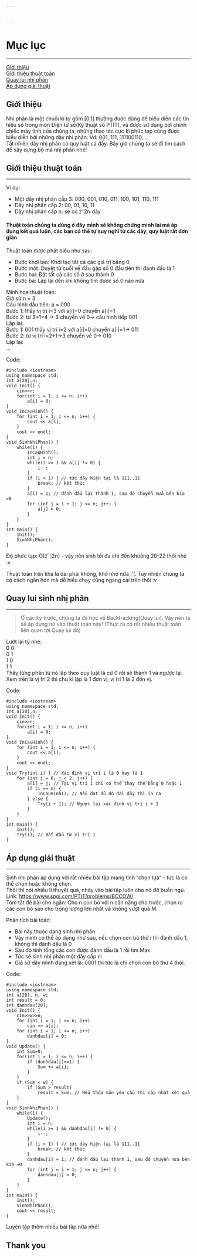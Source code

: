 ```yaml
---


---
```


<h1 id="mục-lục">Mục lục</h1>
<hr>
<p><a href="#gi%E1%BB%9Bi-thi%E1%BB%87u">Giới thiệu</a><br>
<a href="#gi%E1%BB%9Bi-thi%E1%BB%87u-thu%E1%BA%ADt-to%C3%A1n">Giới thiệu thuật toán</a><br>
<a href="#quay-lui-nh%E1%BB%8B-ph%C3%A2n">Quay lui nhị phân</a><br>
<a href="#%C3%A1p-d%E1%BB%A5ng-gi%E1%BA%A3i-thu%E1%BA%ADt">Áp dụng giải thuật</a></p>
<h2 id="giới-thiệu">Giới thiệu</h2>
<p>Nhị phân là một chuỗi kí tự gồm [0,1] thường được dùng để biểu diễn các tín hiệu số trong môn Điện tử số(Kỹ thuật số PTIT), và được sử dụng bởi chính chiếc máy tính của chúng ta, những thao tác cực kì phức tạp cũng được biểu diễn bởi những dãy nhị phân. Vd: 001, 111, 111100110,…<br>
Tất nhiên dãy nhị phân có quy luật cả đấy. Bây giờ chúng ta sẽ đi tìm cách để xây dựng bộ mã nhị phân nhé!</p>
<h2 id="giới-thiệu-thuật-toán">Giới thiệu thuật toán</h2>
<hr>
<p>Ví dụ:</p>
<ul>
<li>Một dãy nhị phân cấp 3: 000, 001, 010, 011, 100, 101, 110, 111</li>
<li>Dãy nhị phân cấp 2: 00, 01, 10, 11</li>
<li>Dãy nhị phân cấp n: sẽ có <span class="katex--inline"><span class="katex"><span class="katex-mathml"><math><semantics><mrow><msup><mn>2</mn><mi>n</mi></msup></mrow><annotation encoding="application/x-tex">2^n</annotation></semantics></math></span><span class="katex-html" aria-hidden="true"><span class="base"><span class="strut" style="height: 0.664392em; vertical-align: 0em;"></span><span class="mord"><span class="mord">2</span><span class="msupsub"><span class="vlist-t"><span class="vlist-r"><span class="vlist" style="height: 0.664392em;"><span class="" style="top: -3.063em; margin-right: 0.05em;"><span class="pstrut" style="height: 2.7em;"></span><span class="sizing reset-size6 size3 mtight"><span class="mord mathdefault mtight">n</span></span></span></span></span></span></span></span></span></span></span></span> dãy</li>
</ul>
<h4 id="thuật-toán-chúng-ta-dùng-ở-đây-mình-sẽ-không-chứng-minh-lại-mà-áp-dụng-kết-quả-luôn-các-bạn-có-thể-tự-suy-nghĩ-từ-các-dãy-quy-luật-rất-đơn-giản">Thuật toán chúng ta dùng ở đây mình sẽ không chứng minh lại mà áp dụng kết quả luôn, các bạn có thể tự suy nghĩ từ các dãy, quy luật rất đơn giản</h4>
<p>Thuật toán được phát biểu như sau:</p>
<ul>
<li>Bước khởi tạo: Khởi tạo tất cả các giá trị bằng 0</li>
<li>Bước một: Duyệt từ cuối về đầu gặp số 0 đầu tiên thì đánh đấu là 1</li>
<li>Bước hai: Đặt tất cả các số ở sau thành 0</li>
<li>Bước ba: Lặp lại đến khi không tìm được số 0 nào nữa</li>
</ul>
<p>Minh họa thuật toán:<br>
Giả sử n = 3<br>
Cấu hình đầu tiên: a = 000<br>
Bước 1: thấy vị trí i=3 với a[i]=0 chuyển a[i]=1<br>
Bước 2: từ 3+1=4 -&gt; 3 chuyển về 0-&gt; cấu hình tiếp 001<br>
Lặp lại:<br>
Bước 1: 001 thấy vị trí i=2 với a[i]=0 chuyển a[i]=1-&gt; 011<br>
Bước 2: từ vị trí i=2+1-&gt;3 chuyển về 0-&gt; 010<br>
Lặp lại:<br>
…</p>
<p>Code:</p>
<pre class=" language-cpp"><code class="prism  language-cpp"><span class="token macro property">#<span class="token directive keyword">include</span> <span class="token string">&lt;iostream&gt;</span></span>
<span class="token keyword">using</span> <span class="token keyword">namespace</span> std<span class="token punctuation">;</span>
<span class="token keyword">int</span> a<span class="token punctuation">[</span><span class="token number">20</span><span class="token punctuation">]</span><span class="token punctuation">,</span>n<span class="token punctuation">;</span>
<span class="token keyword">void</span> <span class="token function">Init</span><span class="token punctuation">(</span><span class="token punctuation">)</span> <span class="token punctuation">{</span>
	cin<span class="token operator">&gt;&gt;</span>n<span class="token punctuation">;</span>
	<span class="token keyword">for</span><span class="token punctuation">(</span><span class="token keyword">int</span> i <span class="token operator">=</span> <span class="token number">1</span><span class="token punctuation">;</span> i <span class="token operator">&lt;=</span> n<span class="token punctuation">;</span> i<span class="token operator">++</span><span class="token punctuation">)</span> 
		a<span class="token punctuation">[</span>i<span class="token punctuation">]</span> <span class="token operator">=</span> <span class="token number">0</span><span class="token punctuation">;</span>
<span class="token punctuation">}</span>
<span class="token keyword">void</span> <span class="token function">InCauHinh</span><span class="token punctuation">(</span><span class="token punctuation">)</span> <span class="token punctuation">{</span>
	<span class="token keyword">for</span> <span class="token punctuation">(</span><span class="token keyword">int</span> i <span class="token operator">=</span> <span class="token number">1</span><span class="token punctuation">;</span> i <span class="token operator">&lt;=</span> n<span class="token punctuation">;</span> i<span class="token operator">++</span><span class="token punctuation">)</span> <span class="token punctuation">{</span>
		cout <span class="token operator">&lt;&lt;</span> a<span class="token punctuation">[</span>i<span class="token punctuation">]</span><span class="token punctuation">;</span>
	<span class="token punctuation">}</span>
	cout <span class="token operator">&lt;&lt;</span> endl<span class="token punctuation">;</span>
<span class="token punctuation">}</span>
<span class="token keyword">void</span> <span class="token function">SinhNhiPhan</span><span class="token punctuation">(</span><span class="token punctuation">)</span> <span class="token punctuation">{</span>
	<span class="token keyword">while</span><span class="token punctuation">(</span><span class="token number">1</span><span class="token punctuation">)</span> <span class="token punctuation">{</span>
		<span class="token function">InCauHinh</span><span class="token punctuation">(</span><span class="token punctuation">)</span><span class="token punctuation">;</span>
		<span class="token keyword">int</span> i <span class="token operator">=</span> n<span class="token punctuation">;</span>
		<span class="token keyword">while</span><span class="token punctuation">(</span>i <span class="token operator">&gt;=</span> <span class="token number">1</span> <span class="token operator">&amp;&amp;</span> a<span class="token punctuation">[</span>i<span class="token punctuation">]</span> <span class="token operator">!=</span> <span class="token number">0</span><span class="token punctuation">)</span> <span class="token punctuation">{</span>
			i<span class="token operator">--</span><span class="token punctuation">;</span>
		<span class="token punctuation">}</span>
		<span class="token keyword">if</span> <span class="token punctuation">(</span>i <span class="token operator">&lt;</span> <span class="token number">1</span><span class="token punctuation">)</span> <span class="token punctuation">{</span> <span class="token comment">// tức dãy hiện tại là 111..11</span>
			<span class="token keyword">break</span><span class="token punctuation">;</span> <span class="token comment">// kết thúc</span>
		<span class="token punctuation">}</span>
		a<span class="token punctuation">[</span>i<span class="token punctuation">]</span> <span class="token operator">=</span> <span class="token number">1</span><span class="token punctuation">;</span> <span class="token comment">// đánh dấu lại thành 1, sau đó chuyển nửa bên kia =0</span>
		<span class="token keyword">for</span> <span class="token punctuation">(</span><span class="token keyword">int</span> j <span class="token operator">=</span> i <span class="token operator">+</span> <span class="token number">1</span><span class="token punctuation">;</span> j <span class="token operator">&lt;=</span> n<span class="token punctuation">;</span> j<span class="token operator">++</span><span class="token punctuation">)</span> <span class="token punctuation">{</span>
			a<span class="token punctuation">[</span>j<span class="token punctuation">]</span> <span class="token operator">=</span> <span class="token number">0</span><span class="token punctuation">;</span>
		<span class="token punctuation">}</span>
	<span class="token punctuation">}</span>
<span class="token punctuation">}</span>
<span class="token keyword">int</span> <span class="token function">main</span><span class="token punctuation">(</span><span class="token punctuation">)</span> <span class="token punctuation">{</span>
	<span class="token function">Init</span><span class="token punctuation">(</span><span class="token punctuation">)</span><span class="token punctuation">;</span>
	<span class="token function">SinhNhiPhan</span><span class="token punctuation">(</span><span class="token punctuation">)</span><span class="token punctuation">;</span>
<span class="token punctuation">}</span>
</code></pre>
<p>Độ phức tạp: O(<span class="katex--inline"><span class="katex"><span class="katex-mathml"><math><semantics><mrow><msup><mn>2</mn><mi>n</mi></msup><mo stretchy="false">)</mo></mrow><annotation encoding="application/x-tex">2^n)</annotation></semantics></math></span><span class="katex-html" aria-hidden="true"><span class="base"><span class="strut" style="height: 1em; vertical-align: -0.25em;"></span><span class="mord"><span class="mord">2</span><span class="msupsub"><span class="vlist-t"><span class="vlist-r"><span class="vlist" style="height: 0.664392em;"><span class="" style="top: -3.063em; margin-right: 0.05em;"><span class="pstrut" style="height: 2.7em;"></span><span class="sizing reset-size6 size3 mtight"><span class="mord mathdefault mtight">n</span></span></span></span></span></span></span></span><span class="mclose">)</span></span></span></span></span> - vậy nên sinh tối đa chỉ đến khoảng 20-22 thôi nhé :v</p>
<p>Thuật toán trên khá là dài phải không, khó nhớ nữa :’(. Tuy nhiên chúng ta có cách ngắn hơn mà dễ hiểu chạy cũng ngang cái trên thôi :v</p>
<h2 id="quay-lui-sinh-nhị-phân">Quay lui sinh nhị phân</h2>
<hr>
<blockquote>
<p>Ở các kỳ trước, chúng ta đã học về Backtracking(Quay lui). Vậy nên ta sẽ áp dụng nó vào thuật toán này! (Thực ra có rất nhiều thuật toán liên quan tới Quay lui đó)</p>
</blockquote>
<p>Lướt lại tý nhé:<br>
0 0<br>
0 1<br>
1 0<br>
1 1<br>
Thấy từng phần tử nó lặp theo quy luật là cứ 0 rồi sẽ thành 1 và ngược lại. Xem trên là vị trí 2 thì chu kì lặp là 1 đơn vị, vị trí 1 là 2 đơn vị.</p>
<p>Code:</p>
<pre class=" language-cpp"><code class="prism  language-cpp"><span class="token macro property">#<span class="token directive keyword">include</span> <span class="token string">&lt;iostream&gt;</span></span>
<span class="token keyword">using</span> <span class="token keyword">namespace</span> std<span class="token punctuation">;</span>
<span class="token keyword">int</span> a<span class="token punctuation">[</span><span class="token number">20</span><span class="token punctuation">]</span><span class="token punctuation">,</span>n<span class="token punctuation">;</span>
<span class="token keyword">void</span> <span class="token function">Init</span><span class="token punctuation">(</span><span class="token punctuation">)</span> <span class="token punctuation">{</span>
	cin<span class="token operator">&gt;&gt;</span>n<span class="token punctuation">;</span>
	<span class="token keyword">for</span><span class="token punctuation">(</span><span class="token keyword">int</span> i <span class="token operator">=</span> <span class="token number">1</span><span class="token punctuation">;</span> i <span class="token operator">&lt;=</span> n<span class="token punctuation">;</span> i<span class="token operator">++</span><span class="token punctuation">)</span> 
		a<span class="token punctuation">[</span>i<span class="token punctuation">]</span> <span class="token operator">=</span> <span class="token number">0</span><span class="token punctuation">;</span>
<span class="token punctuation">}</span>
<span class="token keyword">void</span> <span class="token function">InCauHinh</span><span class="token punctuation">(</span><span class="token punctuation">)</span> <span class="token punctuation">{</span>
	<span class="token keyword">for</span> <span class="token punctuation">(</span><span class="token keyword">int</span> i <span class="token operator">=</span> <span class="token number">1</span><span class="token punctuation">;</span> i <span class="token operator">&lt;=</span> n<span class="token punctuation">;</span> i<span class="token operator">++</span><span class="token punctuation">)</span> <span class="token punctuation">{</span>
		cout <span class="token operator">&lt;&lt;</span> a<span class="token punctuation">[</span>i<span class="token punctuation">]</span><span class="token punctuation">;</span>
	<span class="token punctuation">}</span>
	cout <span class="token operator">&lt;&lt;</span> endl<span class="token punctuation">;</span>
<span class="token punctuation">}</span>
<span class="token keyword">void</span> <span class="token function">Try</span><span class="token punctuation">(</span><span class="token keyword">int</span> i<span class="token punctuation">)</span> <span class="token punctuation">{</span> <span class="token comment">// Xác định vị trí i là 0 hay là 1</span>
	<span class="token keyword">for</span> <span class="token punctuation">(</span><span class="token keyword">int</span> j <span class="token operator">=</span> <span class="token number">0</span><span class="token punctuation">;</span> j <span class="token operator">&lt;</span> <span class="token number">2</span><span class="token punctuation">;</span> j<span class="token operator">++</span><span class="token punctuation">)</span> <span class="token punctuation">{</span>
		a<span class="token punctuation">[</span>i<span class="token punctuation">]</span> <span class="token operator">=</span> j<span class="token punctuation">;</span> <span class="token comment">// Tại vị trí i chỉ có thể thay thế bằng 0 hoặc 1</span>
		<span class="token keyword">if</span> <span class="token punctuation">(</span>i <span class="token operator">==</span> n<span class="token punctuation">)</span> <span class="token punctuation">{</span>
			<span class="token function">InCauHinh</span><span class="token punctuation">(</span><span class="token punctuation">)</span><span class="token punctuation">;</span> <span class="token comment">// Nếu đạt đủ độ dài dãy thì in ra</span>
		<span class="token punctuation">}</span> <span class="token keyword">else</span> <span class="token punctuation">{</span>
			<span class="token function">Try</span><span class="token punctuation">(</span>i <span class="token operator">+</span> <span class="token number">1</span><span class="token punctuation">)</span><span class="token punctuation">;</span> <span class="token comment">// Ngược lại xác định vị trí i + 1</span>
		<span class="token punctuation">}</span>
	<span class="token punctuation">}</span>
<span class="token punctuation">}</span>
<span class="token keyword">int</span> <span class="token function">main</span><span class="token punctuation">(</span><span class="token punctuation">)</span> <span class="token punctuation">{</span>
	<span class="token function">Init</span><span class="token punctuation">(</span><span class="token punctuation">)</span><span class="token punctuation">;</span>
	<span class="token function">Try</span><span class="token punctuation">(</span><span class="token number">1</span><span class="token punctuation">)</span><span class="token punctuation">;</span> <span class="token comment">// Bắt đầu từ vị trí 1</span>
<span class="token punctuation">}</span>
</code></pre>
<h2 id="áp-dụng-giải-thuật">Áp dụng giải thuật</h2>
<hr>
<p>Sinh nhị phân áp dụng với rất nhiều bài tập mang tính “chọn lựa” - tức là có thể chọn hoặc không chọn.<br>
Thôi thì nói nhiều lí thuyết quá, nhảy vào bài tập luôn cho nó đỡ buồn ngủ.<br>
Link: <a href="https://www.spoj.com/PTIT/problems/BCCOW/">https://www.spoj.com/PTIT/problems/BCCOW/</a><br>
Tóm tắt đề bài cho ngắn: Cho n con bò với n cân nặng cho trước, chọn ra các con bò sao cho trọng lượng lớn nhất và không vượt quá M.</p>
<p>Phân tích bài toán:</p>
<ul>
<li>Bài này thuộc dạng sinh nhị phân</li>
<li>Vậy mình có thể áp dụng như sau, nếu chọn con bò thứ i thì đánh dấu 1, không thì đánh dấu là 0</li>
<li>Sau đó tính tổng các con được đánh dấu là 1 rồi tìm Max.</li>
<li>Tức sẽ sinh nhị phân một dãy cấp n:</li>
<li>Giả sử dãy mình đang xét là: 0001 thì tức là chỉ chọn con bò thứ 4 thôi.</li>
</ul>
<p>Code:</p>
<pre class=" language-cpp"><code class="prism  language-cpp"><span class="token macro property">#<span class="token directive keyword">include</span> <span class="token string">&lt;iostream&gt;</span></span>
<span class="token keyword">using</span> <span class="token keyword">namespace</span> std<span class="token punctuation">;</span>
<span class="token keyword">int</span> a<span class="token punctuation">[</span><span class="token number">20</span><span class="token punctuation">]</span><span class="token punctuation">,</span> n<span class="token punctuation">,</span> w<span class="token punctuation">;</span>
<span class="token keyword">int</span> result <span class="token operator">=</span> <span class="token number">0</span><span class="token punctuation">;</span>
<span class="token keyword">int</span> danhdau<span class="token punctuation">[</span><span class="token number">20</span><span class="token punctuation">]</span><span class="token punctuation">;</span>
<span class="token keyword">void</span> <span class="token function">Init</span><span class="token punctuation">(</span><span class="token punctuation">)</span> <span class="token punctuation">{</span>
	cin<span class="token operator">&gt;&gt;</span>w<span class="token operator">&gt;&gt;</span>n<span class="token punctuation">;</span>
	<span class="token keyword">for</span> <span class="token punctuation">(</span><span class="token keyword">int</span> i <span class="token operator">=</span> <span class="token number">1</span><span class="token punctuation">;</span> i <span class="token operator">&lt;=</span> n<span class="token punctuation">;</span> i<span class="token operator">++</span><span class="token punctuation">)</span> 
		cin <span class="token operator">&gt;&gt;</span> a<span class="token punctuation">[</span>i<span class="token punctuation">]</span><span class="token punctuation">;</span>
	<span class="token keyword">for</span> <span class="token punctuation">(</span><span class="token keyword">int</span> i <span class="token operator">=</span> <span class="token number">1</span><span class="token punctuation">;</span> i <span class="token operator">&lt;=</span> n<span class="token punctuation">;</span> i<span class="token operator">++</span><span class="token punctuation">)</span> 
		danhdau<span class="token punctuation">[</span>i<span class="token punctuation">]</span> <span class="token operator">=</span> <span class="token number">0</span><span class="token punctuation">;</span>
<span class="token punctuation">}</span>
<span class="token keyword">void</span> <span class="token function">Update</span><span class="token punctuation">(</span><span class="token punctuation">)</span> <span class="token punctuation">{</span>
	<span class="token keyword">int</span> Sum<span class="token operator">=</span><span class="token number">0</span><span class="token punctuation">;</span>
	<span class="token keyword">for</span><span class="token punctuation">(</span><span class="token keyword">int</span> i <span class="token operator">=</span> <span class="token number">1</span><span class="token punctuation">;</span> i <span class="token operator">&lt;=</span> n<span class="token punctuation">;</span> i<span class="token operator">++</span><span class="token punctuation">)</span> <span class="token punctuation">{</span>
		<span class="token keyword">if</span> <span class="token punctuation">(</span>danhdau<span class="token punctuation">[</span>i<span class="token punctuation">]</span><span class="token operator">==</span><span class="token number">1</span><span class="token punctuation">)</span> <span class="token punctuation">{</span>
			Sum <span class="token operator">+</span><span class="token operator">=</span> a<span class="token punctuation">[</span>i<span class="token punctuation">]</span><span class="token punctuation">;</span>
		<span class="token punctuation">}</span>
	<span class="token punctuation">}</span>
	<span class="token keyword">if</span> <span class="token punctuation">(</span>Sum <span class="token operator">&lt;</span> w<span class="token punctuation">)</span> <span class="token punctuation">{</span>
		<span class="token keyword">if</span> <span class="token punctuation">(</span>Sum <span class="token operator">&gt;</span> result<span class="token punctuation">)</span>
			result <span class="token operator">=</span> Sum<span class="token punctuation">;</span> <span class="token comment">// Nếu thỏa mãn yêu cầu thì cập nhật két quả</span>
	<span class="token punctuation">}</span>
<span class="token punctuation">}</span>
<span class="token keyword">void</span> <span class="token function">SinhNhiPhan</span><span class="token punctuation">(</span><span class="token punctuation">)</span> <span class="token punctuation">{</span>
	<span class="token keyword">while</span><span class="token punctuation">(</span><span class="token number">1</span><span class="token punctuation">)</span> <span class="token punctuation">{</span>
		<span class="token function">Update</span><span class="token punctuation">(</span><span class="token punctuation">)</span><span class="token punctuation">;</span>
		<span class="token keyword">int</span> i <span class="token operator">=</span> n<span class="token punctuation">;</span>
		<span class="token keyword">while</span><span class="token punctuation">(</span>i <span class="token operator">&gt;=</span> <span class="token number">1</span> <span class="token operator">&amp;&amp;</span> danhdau<span class="token punctuation">[</span>i<span class="token punctuation">]</span> <span class="token operator">!=</span> <span class="token number">0</span><span class="token punctuation">)</span> <span class="token punctuation">{</span>
			i<span class="token operator">--</span><span class="token punctuation">;</span>
		<span class="token punctuation">}</span>
		<span class="token keyword">if</span> <span class="token punctuation">(</span>i <span class="token operator">&lt;</span> <span class="token number">1</span><span class="token punctuation">)</span> <span class="token punctuation">{</span> <span class="token comment">// tức dãy hiện tại là 111..11</span>
			<span class="token keyword">break</span><span class="token punctuation">;</span> <span class="token comment">// kết thúc</span>
		<span class="token punctuation">}</span>
		danhdau<span class="token punctuation">[</span>i<span class="token punctuation">]</span> <span class="token operator">=</span> <span class="token number">1</span><span class="token punctuation">;</span> <span class="token comment">// đánh dấu lại thành 1, sau đó chuyển nửa bên kia =0</span>
		<span class="token keyword">for</span> <span class="token punctuation">(</span><span class="token keyword">int</span> j <span class="token operator">=</span> i <span class="token operator">+</span> <span class="token number">1</span><span class="token punctuation">;</span> j <span class="token operator">&lt;=</span> n<span class="token punctuation">;</span> j<span class="token operator">++</span><span class="token punctuation">)</span> <span class="token punctuation">{</span>
			danhdau<span class="token punctuation">[</span>j<span class="token punctuation">]</span> <span class="token operator">=</span> <span class="token number">0</span><span class="token punctuation">;</span>
		<span class="token punctuation">}</span>
	<span class="token punctuation">}</span>
<span class="token punctuation">}</span>
<span class="token keyword">int</span> <span class="token function">main</span><span class="token punctuation">(</span><span class="token punctuation">)</span> <span class="token punctuation">{</span>
	<span class="token function">Init</span><span class="token punctuation">(</span><span class="token punctuation">)</span><span class="token punctuation">;</span>
	<span class="token function">SinhNhiPhan</span><span class="token punctuation">(</span><span class="token punctuation">)</span><span class="token punctuation">;</span>
	cout <span class="token operator">&lt;&lt;</span> result<span class="token punctuation">;</span>
<span class="token punctuation">}</span>
</code></pre>
<p>Luyện tập thêm nhiều bài tập nữa nhé!</p>
<h2 id="thank-you">Thank you</h2>


